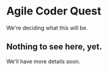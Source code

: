 # Agile Coder Quest

We're deciding what this will be.

## Nothing to see here, yet.

We'll have more details soon.